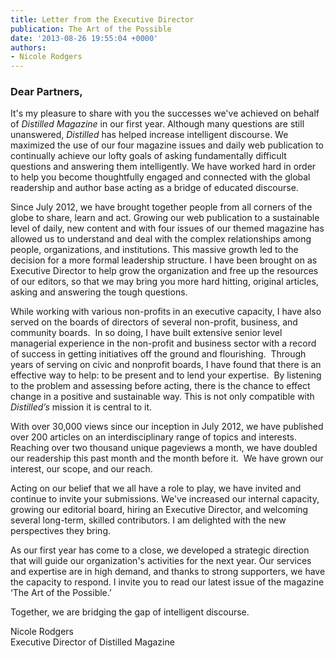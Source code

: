 ```yaml
---
title: Letter from the Executive Director
publication: The Art of the Possible
date: '2013-08-26 19:55:04 +0000'
authors:
- Nicole Rodgers
---
```

### Dear Partners,

It's my pleasure to share with you the successes we've achieved on behalf of <em>Distilled Magazine</em> in our first year. Although many questions are still unanswered, <em>Distilled</em> has helped increase intelligent discourse. We maximized the use of our four magazine issues and daily web publication to continually achieve our lofty goals of asking fundamentally difficult questions and answering them intelligently. We have worked hard in order to help you become thoughtfully engaged and connected with the global readership and author base acting as a bridge of educated discourse.

Since July 2012, we have brought together people from all corners of the globe to share, learn and act. Growing our web publication to a sustainable level of daily, new content and with four issues of our themed magazine has allowed us to understand and deal with the complex relationships among people, organizations, and institutions. This massive growth led to the decision for a more formal leadership structure. I have been brought on as Executive Director to help grow the organization and free up the resources of our editors, so that we may bring you more hard hitting, original articles, asking and answering the tough questions.

While working with various non-profits in an executive capacity, I have also served on the boards of directors of several non-profit, business, and community boards.  In so doing, I have built extensive senior level managerial experience in the non-profit and business sector with a record of success in getting initiatives off the ground and flourishing.  Through years of serving on civic and nonprofit boards, I have found that there is an effective way to help: to be present and to lend your expertise.  By listening to the problem and assessing before acting, there is the chance to effect change in a positive and sustainable way. This is not only compatible with <em>Distilled’s</em> mission it is central to it.

With over 30,000 views since our inception in July 2012, we have published over 200 articles on an interdisciplinary range of topics and interests. Reaching over two thousand unique pageviews a month, we have doubled our readership this past month and the month before it.  We have grown our interest, our scope, and our reach.

Acting on our belief that we all have a role to play, we have invited and continue to invite your submissions. We've increased our internal capacity, growing our editorial board, hiring an Executive Director, and welcoming several long-term, skilled contributors. I am delighted with the new perspectives they bring.

As our first year has come to a close, we developed a strategic direction that will guide our organization's activities for the next year. Our services and expertise are in high demand, and thanks to strong supporters, we have the capacity to respond. I invite you to read our latest issue of the magazine ‘The Art of the Possible.’

Together, we are bridging the gap of intelligent discourse.

Nicole Rodgers<br />
Executive Director of Distilled Magazine
